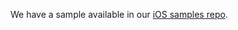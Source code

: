 We have a sample available in our [iOS samples repo](https://github.com/okta/samples-ios/tree/master/browser-sign-in-and-biometric-storage).